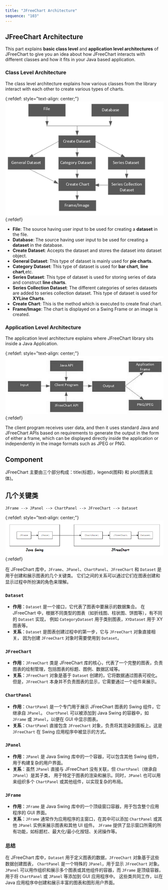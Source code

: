 ```yaml
---
title: "JFreeChart Architecture"
sequence: "103"
---
```


## JFreeChart Architecture

This part explains **basic class level** and **application level architectures** of JFreeChart
to give you an idea about how JFreeChart interacts with different classes and
how it fits in your Java based application.

### Class Level Architecture

The class level architecture explains how various classes from the library interact with each other
to create various types of charts.

{:refdef: style="text-align: center;"}
![](/assets/images/jfreechart/class-level-architecture.jpg)
{:refdef}

- **File**: The source having user input to be used for creating a **dataset** in the file.
- **Database**: The source having user input to be used for creating a **dataset** in the database.
- **Create Dataset**: Accepts the dataset and stores the dataset into dataset object.
- **General Dataset**: This type of dataset is mainly used for **pie charts**.
- **Category Dataset**: This type of dataset is used for **bar chart**, **line chart**,etc.
- **Series Dataset**: This type of dataset is used for storing series of data and construct **line charts**.
- **Series Collection Dataset**: The different categories of series datasets are added to series collection dataset.
  This type of dataset is used for **XYLine Charts**.
- **Create Chart**: This is the method which is executed to create final chart.
- **Frame/Image**: The chart is displayed on a Swing Frame or an image is created.

### Application Level Architecture

The application level architecture explains where JFreeChart library sits inside a Java Application.

{:refdef: style="text-align: center;"}
![](/assets/images/jfreechart/application-level-architecture.jpg)
{:refdef}

The client program receives user data,
and then it uses standard Java and JFreeChart APIs based on requirements
to generate the output in the form of either a frame,
which can be displayed directly inside the application or independently in the image formats such as JPEG or PNG.

## Component

JFreeChart 主要由三个部分构成：title(标题)，legend(图释) 和 plot(图表主体)。 

## 几个关键类

```text
JFrame --> JPanel --> ChartPanel --> JFreeChart --> Dataset
```

{:refdef: style="text-align: center;"}
![](/assets/images/jfreechart/jfreechart-server-classes.png)
{:refdef}


在 JFreeChart 库中，`JFrame`、`JPanel`、`ChartPanel`、`JFreeChart` 和 `Dataset` 是用于创建和展示图表的几个关键类。
它们之间的关系可以通过它们在图表创建和显示过程中所扮演的角色来理解。

### `Dataset`

- **作用**：`Dataset` 是一个接口，它代表了图表中要展示的数据集合。
  在 JFreeChart 中，根据不同类型的图表（如折线图、柱状图、饼图等），有不同的 `Dataset` 实现，
  例如 `CategoryDataset` 用于类别图表，`XYDataset` 用于 XY 图表等。
- **关系**：`Dataset` 是图表创建过程中的第一步，它与 `JFreeChart` 对象直接相关，
  因为创建 `JFreeChart` 对象时需要使用到 `Dataset`。

### `JFreeChart`

- **作用**：`JFreeChart` 类是 JFreeChart 库的核心，代表了一个完整的图表，负责图表的绘制管理，包括图表的标题、图例、数据区域等。
- **关系**：`JFreeChart` 对象是基于 `Dataset` 创建的，它将数据通过图表可视化。但是，`JFreeChart` 本身并不负责图表的显示，它需要通过一个组件来展示。

### `ChartPanel`

- **作用**：`ChartPanel` 是一个专门用于展示 JFreeChart 图表的 Swing 组件，它继承自 `JPanel`。
  `ChartPanel` 可以被添加到 Java Swing 的容器中，如 `JFrame` 或 `JPanel`，以便在 GUI 中显示图表。
- **关系**：`ChartPanel` 直接包含 `JFreeChart` 对象，负责将其渲染到面板上。这是 `JFreeChart` 在 Swing 应用程序中被显示的方式。

### `JPanel`

- **作用**：`JPanel` 是 Java Swing 库中的一个容器，可以包含其他 Swing 组件，用于构建复杂的用户界面。
- **关系**：虽然 `JPanel` 直接与 JFreeChart 没有关联，但 `ChartPanel`（继承自 `JPanel`）是其子类，
  用于特定于图表的渲染和展示。同时，`JPanel` 也可以用来组织多个 `ChartPanel` 或其他组件，以实现复杂的布局。

### `JFrame`

- **作用**：`JFrame` 是 Java Swing 库中的一个顶级窗口容器，用于包含整个应用程序的 GUI 界面。
- **关系**：`JFrame` 通常作为应用程序的主窗口，在其中可以添加 `ChartPanel` 或其他 `JPanel` 实例来展示图表和其他 UI 组件。
  `JFrame` 提供了显示窗口所需的所有功能，如标题栏、最大化/最小化按钮、关闭操作等。

### 总结

在 JFreeChart 库中，`Dataset` 用于定义图表的数据，`JFreeChart` 对象基于这些数据创建图表，
`ChartPanel` 是一个特殊的 `JPanel`，用于显示 `JFreeChart` 对象。
`JPanel` 可以用作组织和展示多个图表或其他组件的容器，而 `JFrame` 是顶级容器，用于将 `ChartPanel` 或 `JPanel` 等添加到 GUI 应用程序中。
这些类共同工作，以在 Java 应用程序中创建和展示丰富的图表和图形用户界面。
